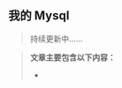 <!--
 * @Author:  
 * @Date: 2022-05-19 15:32:49
 * @LastEditors:  
 * @LastEditTime: 2022-05-30 21:07:30
 * @FilePath: /Knowledge-Map/Mysql/mysql.md
 * @Description: 
 * 
 * Copyright (c) 2022 by  , All Rights Reserved. 
-->


## 我的 Mysql 

> 持续更新中……

> **文章主要包含以下内容：**
>
> - 
